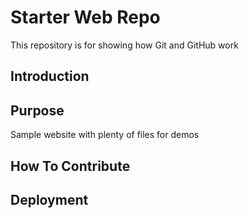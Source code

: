 # Starter Web Repo

This repository is for showing how Git and GitHub work

## Introduction 

## Purpose

Sample website with plenty of files for demos

## How To Contribute

## Deployment

